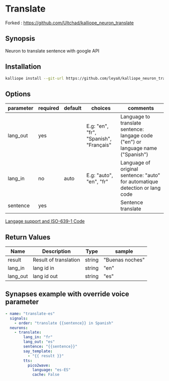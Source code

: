 # Translate

Forked : https://github.com/Ultchad/kalliope_neuron_translate

## Synopsis

Neuron to translate sentence with google API

## Installation

```bash
kalliope install --git-url https://github.com/leyaX/kalliope_neuron_translate
```

## Options

| parameter | required | default | choices                                | comments                                                                         |
|-----------|----------|---------|----------------------------------------|----------------------------------------------------------------------------------|
| lang_out  | yes      |         | E.g: "en", "fr", "Spanish", "Français" | Language to translate sentence: langage code ("en") or language name ("Spanish") |
| lang_in   | no       |  auto   | E.g: "auto", "en", "fr"                | Language of original sentence: "auto" for automatique detection or lang code     |
| sentence  | yes      |         |                                        | Sentence translate                                                               |

[Langage support and ISO-639-1 Code](https://cloud.google.com/translate/docs/languages) 

## Return Values

| Name     | Description           | Type   | sample          |
|----------|-----------------------|--------|-----------------|
| result   | Result of translation | string | "Buenas noches" |
| lang_in  | lang id in            | string | "en"            |
| lang_out | lang id out           | string | "es"            |

## Synapses example with override voice parameter

```yml
- name: "translate-es"
  signals:
    - order: "translate {{sentence}} in Spanish"
  neurons:
    - translate:
        lang_in: "fr"
        lang_out: "es"
        sentence: "{{sentence}}"
        say_template: 
          - "{{ result }}"
        tts:             
          pico2wave:
            language: "es-ES"
            cache: False
```
